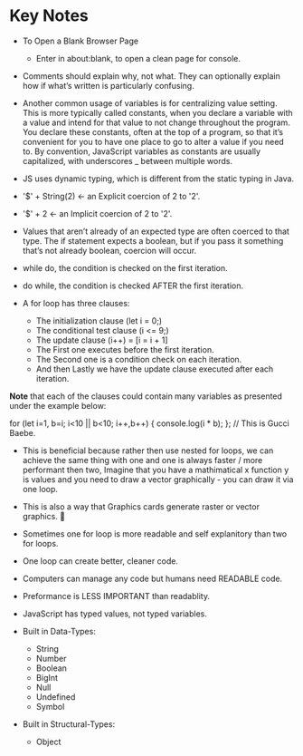 # Key Notes

- To Open a Blank Browser Page
  - Enter in about:blank, to open a clean page for console.

- Comments should explain why, not what. They can optionally explain how if what’s written is particularly confusing.

- Another common usage of variables is for centralizing value setting. This is more typically called constants, when you declare a variable with a value and intend for that value to not change throughout the program.
You declare these constants, often at the top of a program, so that it’s convenient for you to have one place to go to alter a value if you need to. By convention, JavaScript variables as constants are usually capitalized, with underscores _ between multiple words.

- JS uses dynamic typing, which is different from the static typing in Java.

- '$' + String(2) <- an Explicit coercion of 2 to '2'.

- '$' + 2 <- an Implicit coercion of 2 to '2'.

- Values that aren’t already of an expected type are often coerced to that type. The if statement expects a boolean, but if you pass it something that’s not already boolean, coercion will occur.

- while do, the condition is checked on the first iteration.

- do while, the condition is checked AFTER the first iteration.

- A for loop has three clauses:
  - The initialization clause (let i = 0;)
  - The conditional test clause (i <= 9;)
  - The update clause (i++) = [i = i + 1]
  - The First one executes before the first iteration.
  - The Second one is a condition check on each iteration.
  - And then Lastly we have the update clause executed after each iteration.

**Note** that each of the clauses could contain many variables as presented under the example below:

for (let i=1, b=i; i<10 || b<10; i++,b++) {
  console.log(i * b);
}; // This is Gucci Baebe.
  - This is beneficial because rather then use nested for loops, we can achieve the same thing with one and one is always faster / more performant then two, Imagine that you have a mathimatical x function y is values and you need to draw a vector graphically - you can draw it via one loop.
  - This is also a way that Graphics cards generate raster or vector graphics. 🔮
  - Sometimes one for loop is more readable and self explanitory than two for loops.
  - One loop can create better, cleaner code.
  - Computers can manage any code but humans need READABLE code.
  - Preformance is LESS IMPORTANT than readablity.

-  JavaScript has typed values, not typed variables.

- Built in Data-Types:
  - String
  - Number
  - Boolean
  - BigInt
  - Null
  - Undefined
  - Symbol

- Built in Structural-Types:
  - Object